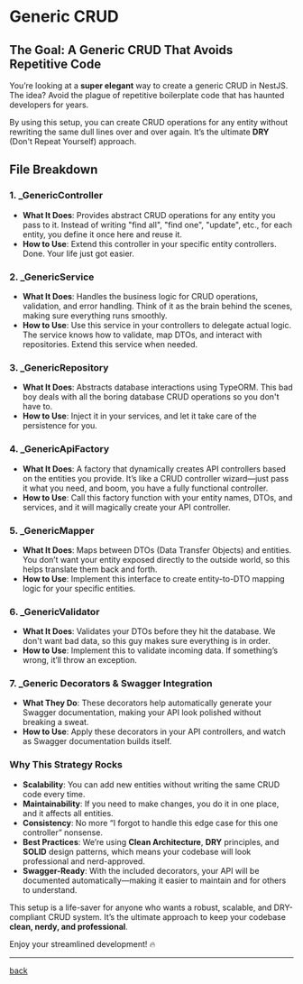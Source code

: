 # Generic CRUD

## The Goal: A Generic CRUD That Avoids Repetitive Code

You’re looking at a **super elegant** way to create a generic CRUD in NestJS. The idea? Avoid the plague of repetitive boilerplate code that has haunted developers for years.

By using this setup, you can create CRUD operations for any entity without rewriting the same dull lines over and over again. It’s the ultimate **DRY** (Don't Repeat Yourself) approach.

## File Breakdown

### 1. \_GenericController

- **What It Does**: Provides abstract CRUD operations for any entity you pass to it. Instead of writing "find all", "find one", "update", etc., for each entity, you define it once here and reuse it.
- **How to Use**: Extend this controller in your specific entity controllers. Done. Your life just got easier.

### 2. \_GenericService

- **What It Does**: Handles the business logic for CRUD operations, validation, and error handling. Think of it as the brain behind the scenes, making sure everything runs smoothly.
- **How to Use**: Use this service in your controllers to delegate actual logic. The service knows how to validate, map DTOs, and interact with repositories. Extend this service when needed.

### 3. \_GenericRepository

- **What It Does**: Abstracts database interactions using TypeORM. This bad boy deals with all the boring database CRUD operations so you don't have to.
- **How to Use**: Inject it in your services, and let it take care of the persistence for you.

### 4. \_GenericApiFactory

- **What It Does**: A factory that dynamically creates API controllers based on the entities you provide. It’s like a CRUD controller wizard—just pass it what you need, and boom, you have a fully functional controller.
- **How to Use**: Call this factory function with your entity names, DTOs, and services, and it will magically create your API controller.

### 5. \_GenericMapper

- **What It Does**: Maps between DTOs (Data Transfer Objects) and entities. You don’t want your entity exposed directly to the outside world, so this helps translate them back and forth.
- **How to Use**: Implement this interface to create entity-to-DTO mapping logic for your specific entities.

### 6. \_GenericValidator

- **What It Does**: Validates your DTOs before they hit the database. We don't want bad data, so this guy makes sure everything is in order.
- **How to Use**: Implement this to validate incoming data. If something’s wrong, it’ll throw an exception.

### 7. \_Generic Decorators & Swagger Integration

- **What They Do**: These decorators help automatically generate your Swagger documentation, making your API look polished without breaking a sweat.
- **How to Use**: Apply these decorators in your API controllers, and watch as Swagger documentation builds itself.

### Why This Strategy Rocks

- **Scalability**: You can add new entities without writing the same CRUD code every time.
- **Maintainability**: If you need to make changes, you do it in one place, and it affects all entities.
- **Consistency**: No more “I forgot to handle this edge case for this one controller” nonsense.
- **Best Practices**: We’re using **Clean Architecture**, **DRY** principles, and **SOLID** design patterns, which means your codebase will look professional and nerd-approved.
- **Swagger-Ready**: With the included decorators, your API will be documented automatically—making it easier to maintain and for others to understand.

This setup is a life-saver for anyone who wants a robust, scalable, and DRY-compliant CRUD system. It’s the ultimate approach to keep your codebase **clean, nerdy, and professional**.

Enjoy your streamlined development! 🔥

---

[back](table-of-contents.md)
